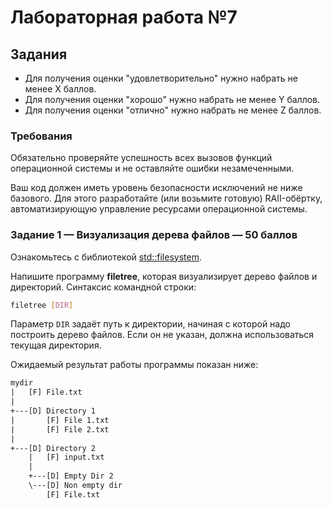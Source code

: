 # Лабораторная работа №7

## Задания

- Для получения оценки "удовлетворительно" нужно набрать не менее X баллов.
- Для получения оценки "хорошо" нужно набрать не менее Y баллов.
- Для получения оценки "отлично" нужно набрать не менее Z баллов.

### Требования

Обязательно проверяйте успешность всех вызовов функций операционной системы и не оставляйте ошибки незамеченными.

Ваш код должен иметь уровень безопасности исключений не ниже базового.
Для этого разработайте (или возьмите готовую) RAII-обёртку, автоматизирующую
управление ресурсами операционной системы.

### Задание 1 — Визуализация дерева файлов — 50 баллов

Ознакомьтесь с библиотекой [std::filesystem](https://en.cppreference.com/w/cpp/filesystem).

Напишите программу **filetree**, которая визуализирует дерево файлов и директорий.
Синтаксис командной строки:

```sh
filetree [DIR]
```

Параметр `DIR` задаёт путь к директории, начиная с которой надо построить дерево файлов.
Если он не указан, должна использоваться текущая директория.

Ожидаемый результат работы программы показан ниже:

```txt
mydir
|   [F] File.txt
|
+---[D] Directory 1
|       [F] File 1.txt
|       [F] File 2.txt
|
+---[D] Directory 2
    |   [F] input.txt
    |
    +---[D] Empty Dir 2
    \---[D] Non empty dir
        [F] File.txt
```
